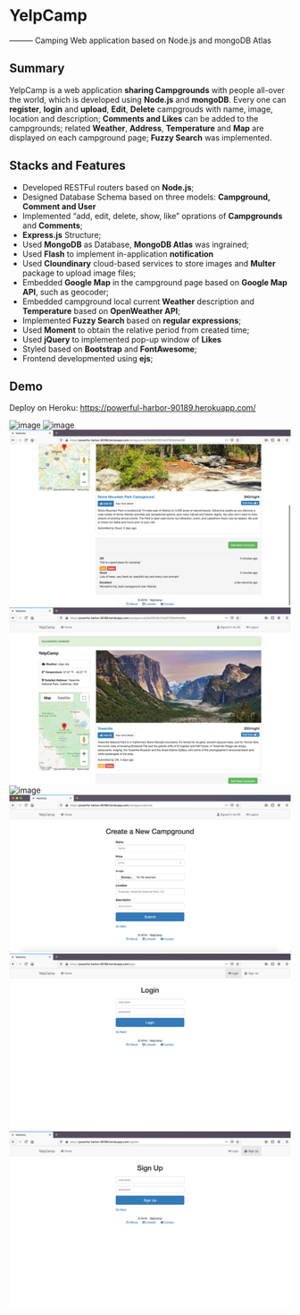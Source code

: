 # YelpCamp
——— Camping Web application based on Node.js and mongoDB Atlas

## Summary
YelpCamp is a web application **sharing Campgrounds** with people all-over the world, which is developed using **Node.js** and **mongoDB**. Every one can **register**, **login** and **upload**, **Edit**, **Delete** campgrouds with name, image, location and description; **Comments and Likes** can be added to the campgrounds; related **Weather**, **Address**, **Temperature** and **Map** are displayed on each campground page; **Fuzzy Search** was implemented.

## Stacks and Features
* Developed RESTFul routers based on **Node.js**;
* Designed Database Schema based on three models: **Campground, Comment and User**
* Implemented “add, edit, delete, show, like” oprations of **Campgrounds** and **Comments**;
* **Express.js** Structure;
* Used **MongoDB** as Database, **MongoDB Atlas** was ingrained;
* Used **Flash** to implement in-application **notification**
* Used **Cloundinary** cloud-based services to store images and **Multer** package to upload image files;
* Embedded **Google Map** in the campground page based on **Google Map API**, such as geocoder;
* Embedded campground local current **Weather** description and **Temperature** based on **OpenWeather API**;
* Implemented **Fuzzy Search** based on **regular expressions**;
* Used **Moment** to obtain the relative period from created time;
* Used **jQuery** to implemented pop-up window of **Likes**
* Styled based on **Bootstrap** and **FontAwesome**;
* Frontend developmented using **ejs**;

## Demo
Deploy on Heroku: https://powerful-harbor-90189.herokuapp.com/

![image](https://github.com/SKZhao97/Frontend_study/blob/master/images/campgrounds.png)
![image](https://github.com/SKZhao97/Frontend_study/blob/master/images/show.png)
![image](https://github.com/SKZhao97/Frontend_study/blob/master/images/commentsandlikes.png)
![image](https://github.com/SKZhao97/Frontend_study/blob/master/images/update%20flash.png)
![image](https://github.com/SKZhao97/Frontend_study/blob/master/images/FuzzySearch.png)
![image](https://github.com/SKZhao97/Frontend_study/blob/master/images/add.png)
![image](https://github.com/SKZhao97/Frontend_study/blob/master/images/login.png)
![image](https://github.com/SKZhao97/Frontend_study/blob/master/images/signup.png)

